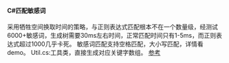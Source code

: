 #### C#匹配敏感词
采用牺牲空间换取时间的策略，与正则表达式匹配根本不在一个数量级，经测试6000+敏感词，生成树需要30ms左右时间，正常匹配时间只有1-5ms，而正则表达式超过1000几乎卡死。
敏感词匹配支持空格匹配，大小写匹配，详情看demo。
Util.cs:工具类，直接生成对应关键字数组。
[参考](http://blog.csdn.net/chenssy/article/details/26961957)